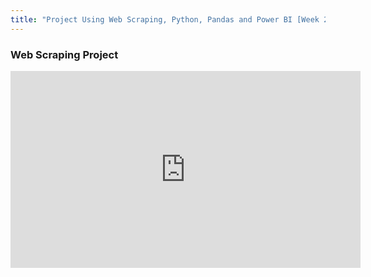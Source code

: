 ```yaml
---
title: "Project Using Web Scraping, Python, Pandas and Power BI [Week 23]"
---
```


### Web Scraping Project


<iframe width="560" height="315" src="https://www.youtube.com/embed/4QkYy1wANXA?si=az5xsu1EOkJNrEER" title="YouTube video player" frameBorder="0" allow="accelerometer; autoplay; clipboard-write; encrypted-media; gyroscope; picture-in-picture; web-share" referrerPolicy="strict-origin-when-cross-origin" allowFullScreen></iframe>